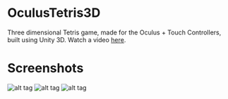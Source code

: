 # OculusTetris3D
Three dimensional Tetris game, made for the Oculus + Touch Controllers, built using Unity 3D. Watch a video [here](https://youtu.be/YppjzdGrydU).

# Screenshots
![alt tag](https://3.bp.blogspot.com/-LZkiHYBfnYk/WM9AeZY-pjI/AAAAAAAAFZU/6Z20p4Gt52U_Ty6afq4Yf5YNyA2lIsTEwCLcB/s1600/cut2.png)
![alt tag](https://4.bp.blogspot.com/-SV_QVFGCavA/WM9AeEsFhFI/AAAAAAAAFZQ/xlQtZF-oEqEeDynW6WZfbMT8-mANbQI3ACLcB/s1600/cut1.png)
![alt tag](https://2.bp.blogspot.com/-1iQRmimxuVI/WM9AeQJaNsI/AAAAAAAAFZY/TgeBdCEJ6VwQg9lsziem1FF6i25a_TMuwCLcB/s1600/cut3.png)

